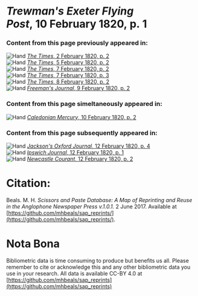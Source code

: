 # *Trewman's Exeter Flying Post*, 10 February 1820, p. 1  
  
### Content from this page previously appeared in:  
![Hand](http://scissorsandpaste.net/wp-content/uploads/2017/06/smallhandpointer.png) [*The Times*, 2 February 1820, p. 2](https://mhbeals.github.io/sap_html/The-Times/The-Times-2-February-1820-p-2)  
![Hand](http://scissorsandpaste.net/wp-content/uploads/2017/06/smallhandpointer.png) [*The Times*, 5 February 1820, p. 2](https://mhbeals.github.io/sap_html/The-Times/The-Times-5-February-1820-p-2)  
![Hand](http://scissorsandpaste.net/wp-content/uploads/2017/06/smallhandpointer.png) [*The Times*, 7 February 1820, p. 2](https://mhbeals.github.io/sap_html/The-Times/The-Times-7-February-1820-p-2)  
![Hand](http://scissorsandpaste.net/wp-content/uploads/2017/06/smallhandpointer.png) [*The Times*, 7 February 1820, p. 3](https://mhbeals.github.io/sap_html/The-Times/The-Times-7-February-1820-p-3)  
![Hand](http://scissorsandpaste.net/wp-content/uploads/2017/06/smallhandpointer.png) [*The Times*, 8 February 1820, p. 2](https://mhbeals.github.io/sap_html/The-Times/The-Times-8-February-1820-p-2)  
![Hand](http://scissorsandpaste.net/wp-content/uploads/2017/06/smallhandpointer.png) [*Freeman's Journal*, 9 February 1820, p. 2](https://mhbeals.github.io/sap_html/Freeman's-Journal/Freeman's-Journal-9-February-1820-p-2)  
  
### Content from this page simeltaneously appeared in:  
![Hand](http://scissorsandpaste.net/wp-content/uploads/2017/06/smallhandpointer.png) [*Caledonian Mercury*, 10 February 1820, p. 2](https://mhbeals.github.io/sap_html/Caledonian-Mercury/Caledonian-Mercury-10-February-1820-p-2)  
  
### Content from this page subsequently appeared in:  
![Hand](http://scissorsandpaste.net/wp-content/uploads/2017/06/smallhandpointer.png) [*Jackson's Oxford Journal*, 12 February 1820, p. 4](https://mhbeals.github.io/sap_html/Jackson's-Oxford-Journal/Jackson's-Oxford-Journal-12-February-1820-p-4)  
![Hand](http://scissorsandpaste.net/wp-content/uploads/2017/06/smallhandpointer.png) [*Ipswich Journal*, 12 February 1820, p. 1](https://mhbeals.github.io/sap_html/Ipswich-Journal/Ipswich-Journal-12-February-1820-p-1)  
![Hand](http://scissorsandpaste.net/wp-content/uploads/2017/06/smallhandpointer.png) [*Newcastle Courant*, 12 February 1820, p. 2](https://mhbeals.github.io/sap_html/Newcastle-Courant/Newcastle-Courant-12-February-1820-p-2)  


# Citation: 

Beals. M. H. *Scissors and Paste Database: A Map of Reprinting and Reuse in the Anglophone Newspaper Press v.1.0.1.* 2 June 2017. Available at [https://github.com/mhbeals/sap_reprints/](https://github.com/mhbeals/sap_reprints/). 

# Nota Bona

Bibliometric data is time consuming to produce but benefits us all. Please remember to cite or acknowledge this and any other bibliometric data you use in your research. All data is available CC-BY 4.0 at [https://github.com/mhbeals/sap_reprints](https://github.com/mhbeals/sap_reprints)